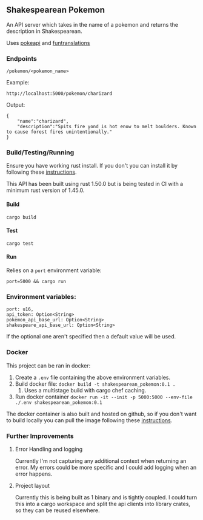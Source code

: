## Shakespearean Pokemon
An API server which takes in the name of a pokemon and returns the description in Shakespearean.

Uses [pokeapi](https://pokeapi.co/) and [funtranslations](https://funtranslations.com/api/shakespeare)

### Endpoints
```
/pokemon/<pokemon_name>
```
Example:
```
http://localhost:5000/pokemon/charizard
```
Output:
```
{
	"name":"charizard",
	"description":"Spits fire yond is hot enow to melt boulders. Known to cause forest fires unintentionally."
}
```


### Build/Testing/Running
Ensure you have working rust install. If you don't you can install it by following these [instructions](https://www.rust-lang.org/tools/install).

This API has been built using rust 1.50.0 but is being tested in CI with a minimum rust version of 1.45.0.

#### Build
```
cargo build
```
#### Test
```
cargo test
```
#### Run
Relies on a `port` environment variable:
```
port=5000 && cargo run
```

### Environment variables:
```
port: u16,
api_token: Option<String>
pokemon_api_base_url: Option<String>
shakespeare_api_base_url: Option<String>
```
If the optional one aren't specified then a default value will be used.

### Docker
This project can be ran in docker:
1. Create a `.env` file containing the above environment variables.
2. Build docker file: `docker build -t shakespearean_pokemon:0.1 .`
   1. Uses a multistage build with cargo chef caching.
3. Run docker container `docker run -it --init -p 5000:5000 --env-file ./.env shakespearean_pokemon:0.1`

The docker container is also built and hosted on github, so if you don't want to build locally you can pull the image following these [instructions](https://github.com/jdon/shakespearean_pokemon/packages/666939).

### Further Improvements
1. Error Handling and logging
   
   Currently I'm not capturing any additional context when returning an error.
   My errors could be more specific and I could add logging when an error happens.

2. Project layout
   
   Currently this is being built as 1 binary and is tightly coupled. I could turn this into a cargo workspace and split the api clients into library crates, so they can be reused elsewhere.